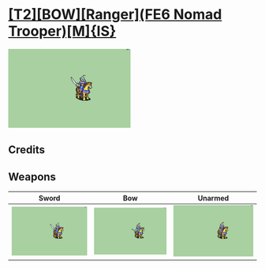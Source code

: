 # [\[T2\]\[BOW\]\[Ranger\]\(FE6 Nomad Trooper\)\[M\]{IS}](./%5BT2%5D%5BBOW%5D%5BRanger%5D(FE6%20Nomad%20Trooper)%5BM%5D%7BIS%7D)

<img src="./1.%20Sword/Sword_000.png" alt="[T2][BOW][Ranger](FE6 Nomad Trooper)[M]{IS} standing" />

## Credits



## Weapons


|Sword |Bow |Unarmed |
|  :---: | :---: | :---: |
| <img alt="Sword animation" src="./1.%20Sword/Sword.gif" /> | <img alt="Bow animation" src="./5.%20Bow/Bow.gif" /> | <img alt="Unarmed animation" src="./8.%20Unarmed/Unarmed.gif" /> |
